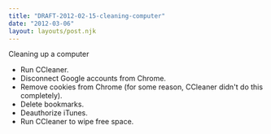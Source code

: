 ```yaml
---
title: "DRAFT-2012-02-15-cleaning-computer"
date: "2012-03-06"
layout: layouts/post.njk
---
```


Cleaning up a computer

- Run CCleaner.
- Disconnect Google accounts from Chrome.
- Remove cookies from Chrome (for some reason, CCleaner didn't do this
  completely).
- Delete bookmarks.
- Deauthorize iTunes.
- Run CCleaner to wipe free space.
